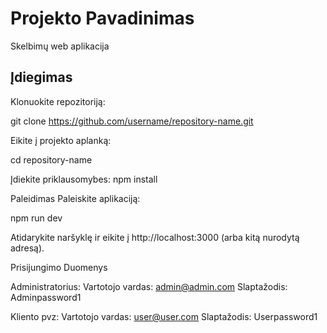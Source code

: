 # Projekto Pavadinimas

Skelbimų web aplikacija

## Įdiegimas

Klonuokite repozitoriją:

git clone https://github.com/username/repository-name.git

Eikite į projekto aplanką:

cd repository-name

Įdiekite priklausomybes:
npm install

Paleidimas
Paleiskite aplikaciją:

npm run dev

Atidarykite naršyklę ir eikite į http://localhost:3000 (arba kitą nurodytą adresą).

Prisijungimo Duomenys

Administratorius:
Vartotojo vardas: admin@admin.com
Slaptažodis: Adminpassword1

Kliento pvz:
Vartotojo vardas: user@user.com
Slaptažodis: Userpassword1
